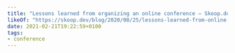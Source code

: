 ```yaml
---
title: "Lessons learned from organizing an online conference — Skoop.dev —"
likeOf: "https://skoop.dev/blog/2020/08/25/lessons-learned-from-online-conference/"
date: 2021-02-21T19:22:59+0100
tags:
- conference
---
```

